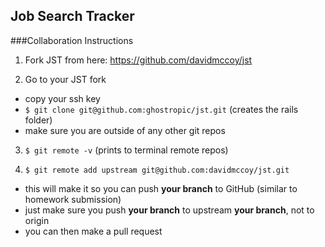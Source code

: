 ## Job Search Tracker

###Collaboration Instructions

1. Fork JST from here: https://github.com/davidmccoy/jst

2. Go to your JST fork
- copy your ssh key
- ```$ git clone git@github.com:ghostropic/jst.git``` (creates the rails folder)
- make sure you are outside of any other git repos

3. ```$ git remote -v``` (prints to terminal remote repos)

4. ```$ git remote add upstream git@github.com:davidmccoy/jst.git```
- this will make it so you can push __your branch__ to GitHub (similar to homework submission)
- just make sure you push __your branch__ to upstream __your branch__, not to origin
- you can then make a pull request